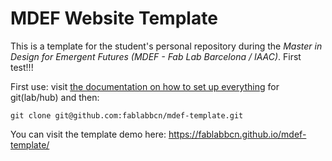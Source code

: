 # MDEF Website Template

This is a template for the student's personal repository during the _Master in Design for Emergent Futures (MDEF - Fab Lab Barcelona / IAAC)_. 
First test!!!

First use: visit [the documentation on how to set up everything](https://fablabbcn-projects.gitlab.io/learning/fabacademy-local-docs/guides/code/gitsetup/) for git(lab/hub) and then:


```
git clone git@github.com:fablabbcn/mdef-template.git
```

You can visit the template demo here: https://fablabbcn.github.io/mdef-template/
